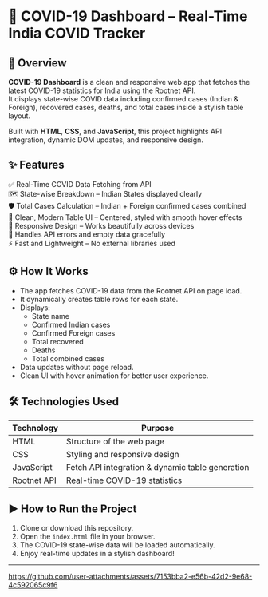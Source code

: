 # 🦠 COVID-19 Dashboard – Real-Time India COVID Tracker

## 📄 Overview
**COVID-19 Dashboard** is a clean and responsive web app that fetches the latest COVID-19 statistics for India using the Rootnet API.  
It displays state-wise COVID data including confirmed cases (Indian & Foreign), recovered cases, deaths, and total cases inside a stylish table layout.

Built with **HTML**, **CSS**, and **JavaScript**, this project highlights API integration, dynamic DOM updates, and responsive design.

## ✨ Features
✅ Real-Time COVID Data Fetching from API  
🗺️ State-wise Breakdown – Indian States displayed clearly  
🛡️ Total Cases Calculation – Indian + Foreign confirmed cases combined  
🎨 Clean, Modern Table UI – Centered, styled with smooth hover effects  
📱 Responsive Design – Works beautifully across devices  
💬 Handles API errors and empty data gracefully  
⚡ Fast and Lightweight – No external libraries used

## ⚙️ How It Works
- The app fetches COVID-19 data from the Rootnet API on page load.
- It dynamically creates table rows for each state.
- Displays:
  - State name
  - Confirmed Indian cases
  - Confirmed Foreign cases
  - Total recovered
  - Deaths
  - Total combined cases
- Data updates without page reload.
- Clean UI with hover animation for better user experience.

## 🛠 Technologies Used
| Technology    | Purpose                         |
|---------------|----------------------------------|
| HTML          | Structure of the web page        |
| CSS           | Styling and responsive design    |
| JavaScript    | Fetch API integration & dynamic table generation |
| Rootnet API   | Real-time COVID-19 statistics     |

## ▶️ How to Run the Project
1. Clone or download this repository.
2. Open the `index.html` file in your browser.
3. The COVID-19 state-wise data will be loaded automatically.
4. Enjoy real-time updates in a stylish dashboard!

---


https://github.com/user-attachments/assets/7153bba2-e56b-42d2-9e68-4c592065c9f6

